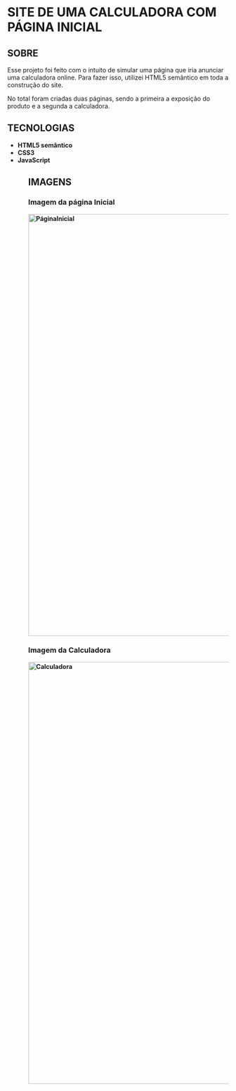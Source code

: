 <h1>SITE DE UMA CALCULADORA COM PÁGINA INICIAL</h1>
<h2>SOBRE</h2>
<p>Esse projeto foi feito com o intuito de simular uma página que iria anunciar uma calculadora online. Para fazer isso, utilizei HTML5
semântico em toda a construção do site.</p>
<p>No total foram criadas duas páginas, sendo a primeira a exposição do produto e a segunda a calculadora.</p>
<h2>TECNOLOGIAS</h2>
<ul>
      <li><strong>HTML5 semântico<strong>
      <li><strong>CSS3<strong>
      <li><strong>JavaScript<strong>
<ul>
<h2>IMAGENS</h2>
<h3>Imagem da página Inicial</h3>
<img width="960" alt="PáginaInicial" src="https://user-images.githubusercontent.com/108841263/192401480-327542b6-4f66-464a-bcee-f2cc68806fe3.png">
<h3>Imagem da Calculadora</h3>
<img width="960" alt="Calculadora" src="https://user-images.githubusercontent.com/108841263/192401495-660fd438-94fd-4999-83b6-e5ae812b3f58.png">
